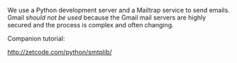 We use a Python development server and a Mailtrap service to send emails. 
Gmail *should not be used* because the Gmail mail servers are highly secured 
and the process is complex and often changing.

Companion tutorial:

http://zetcode.com/python/smtplib/
